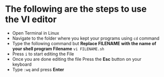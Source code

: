 # The following are the steps to use the VI editor
- Open Terminal in Linux 
- Navigate to the folder where you kept your programs using ` cd ` command
- Type the following command but __Replace FILENAME with the name of your shell program Filename__ ` vi FILENAME.sh `
- Press ` i ` to start editing the File
- Once you are done editing the file Press the __Esc__ button on your keyboard
- Type ` :wq ` and press __Enter__
